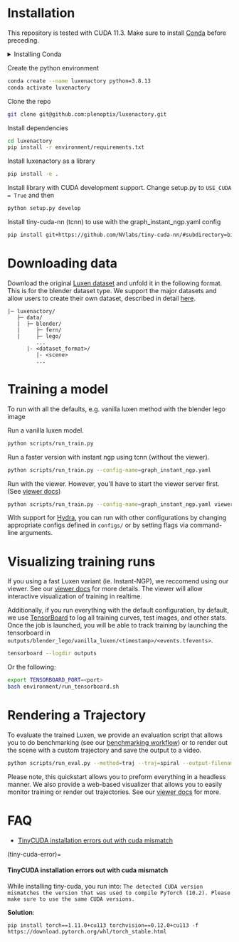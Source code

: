 # Installation

This repository is tested with CUDA 11.3. Make sure to install [Conda](https://docs.conda.io/en/latest/miniconda.html#linux-installers) before preceding.

<details>
<summary>Installing Conda</summary>

    This step is fairly self-explanatory, but here are the basic steps. You can also find countless tutorials online.

    ```bash
    cd /path/to/install/miniconda

    mkdir -p miniconda3
    wget https://repo.anaconda.com/miniconda/Miniconda3-latest-Linux-x86_64.sh -O miniconda3/miniconda.sh
    bash miniconda3/miniconda.sh -b -u -p miniconda3
    rm -rf miniconda/miniconda.sh
    ```

</details>

Create the python environment

```bash
conda create --name luxenactory python=3.8.13
conda activate luxenactory
```

Clone the repo

```bash
git clone git@github.com:plenoptix/luxenactory.git
```

Install dependencies

```bash
cd luxenactory
pip install -r environment/requirements.txt
```

Install luxenactory as a library

```bash
pip install -e .
```

Install library with CUDA development support. Change setup.py to `USE_CUDA = True` and then

```bash
python setup.py develop
```

Install tiny-cuda-nn (tcnn) to use with the graph_instant_ngp.yaml config

```bash
pip install git+https://github.com/NVlabs/tiny-cuda-nn/#subdirectory=bindings/torch
```

# Downloading data

Download the original [Luxen dataset](https://drive.google.com/drive/folders/128yBriW1IG_3NJ5Rp7APSTZsJqdJdfc1) and unfold it in the following format. This is for the blender dataset type. We support the major datasets and allow users to create their own dataset, described in detail [here](data/creating_dataset.md).

```
|─ luxenactory/
   ├─ data/
   |  ├─ blender/
   |     ├─ fern/
   |     ├─ lego/
         ...
      |- <dataset_format>/
         |- <scene>
         ...
```

# Training a model

To run with all the defaults, e.g. vanilla luxen method with the blender lego image

Run a vanilla luxen model.

```bash
python scripts/run_train.py
```

Run a faster version with instant ngp using tcnn (without the viewer).

```bash
python scripts/run_train.py --config-name=graph_instant_ngp.yaml
```

Run with the viewer. However, you'll have to start the viewer server first. (See [viewer docs](../tutorials/viewer/viewer_quickstart.md))

```bash
python scripts/run_train.py --config-name=graph_instant_ngp.yaml viewer.enable=true
```

With support for [Hydra](https://hydra.cc/), you can run with other configurations by changing appropriate configs defined in `configs/` or by setting flags via command-line arguments.

# Visualizing training runs

If you using a fast Luxen variant (ie. Instant-NGP), we reccomend using our viewer. See our [viewer docs](../tutorials/viewer/viewer_quickstart.md) for more details. The viewer will allow interactive visualization of training in realtime.

Additionally, if you run everything with the default configuration, by default, we use [TensorBoard](https://www.tensorflow.org/tensorboard) to log all training curves, test images, and other stats. Once the job is launched, you will be able to track training by launching the tensorboard in `outputs/blender_lego/vanilla_luxen/<timestamp>/<events.tfevents>`.

```bash
tensorboard --logdir outputs
```

Or the following:

```bash
export TENSORBOARD_PORT=<port>
bash environment/run_tensorboard.sh
```

# Rendering a Trajectory

To evaluate the trained Luxen, we provide an evaluation script that allows you to do benchmarking (see our [benchmarking workflow](../tooling/benchmarking.md)) or to render out the scene with a custom trajectory and save the output to a video.

```bash
python scripts/run_eval.py --method=traj --traj=spiral --output-filename=output.mp4 --config-name=graph_instant_ngp.yaml --checkpoint-dir=outputs/blender_lego/instant_ngp/2022-07-07_230905/checkpoints
```

Please note, this quickstart allows you to preform everything in a headless manner. We also provide a web-based visualizer that allows you to easily monitor training or render out trajectories. See our [viewer docs](../tutorials/viewer/viewer_quickstart.md) for more.

# FAQ

* [TinyCUDA installation errors out with cuda mismatch](tiny-cuda-error)

(tiny-cuda-error)=
#### TinyCUDA installation errors out with cuda mismatch

While installing tiny-cuda, you run into: `The detected CUDA version mismatches the version that was used to compile PyTorch (10.2). Please make sure to use the same CUDA versions.`

**Solution**:
```
pip install torch==1.11.0+cu113 torchvision==0.12.0+cu113 -f https://download.pytorch.org/whl/torch_stable.html
```
